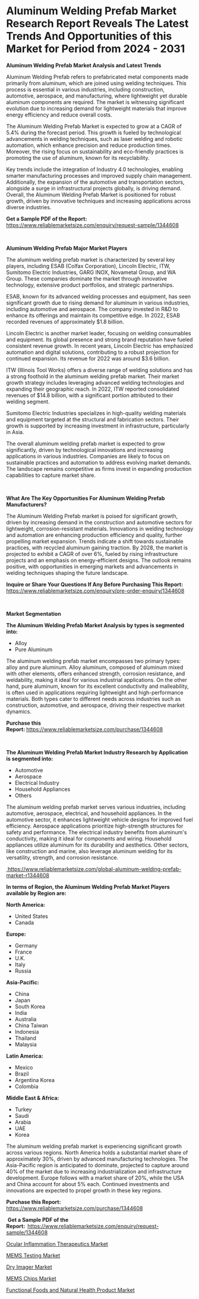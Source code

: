 <p><h1>Aluminum Welding Prefab Market Research Report Reveals The Latest Trends And Opportunities of this Market for Period from 2024 - 2031</h1></p><p><strong>Aluminum Welding Prefab Market Analysis and Latest Trends</strong></p>
<p><p>Aluminum Welding Prefab refers to prefabricated metal components made primarily from aluminum, which are joined using welding techniques. This process is essential in various industries, including construction, automotive, aerospace, and manufacturing, where lightweight yet durable aluminum components are required. The market is witnessing significant evolution due to increasing demand for lightweight materials that improve energy efficiency and reduce overall costs.</p><p>The Aluminum Welding Prefab Market is expected to grow at a CAGR of 5.4% during the forecast period. This growth is fueled by technological advancements in welding techniques, such as laser welding and robotic automation, which enhance precision and reduce production times. Moreover, the rising focus on sustainability and eco-friendly practices is promoting the use of aluminum, known for its recyclability. </p><p>Key trends include the integration of Industry 4.0 technologies, enabling smarter manufacturing processes and improved supply chain management. Additionally, the expansion of the automotive and transportation sectors, alongside a surge in infrastructural projects globally, is driving demand. Overall, the Aluminum Welding Prefab Market is positioned for robust growth, driven by innovative techniques and increasing applications across diverse industries.</p></p>
<p><strong>Get a Sample PDF of the Report:&nbsp;</strong> <a href="https://www.reliablemarketsize.com/enquiry/request-sample/1344608?utm_campaign=1283&utm_medium=2&utm_source=Github&utm_content=ia&utm_term=30092024&utm_id=aluminum-welding-prefab">https://www.reliablemarketsize.com/enquiry/request-sample/1344608</a></p>
<p>&nbsp;</p>
<p><strong>Aluminum Welding Prefab Major Market Players</strong></p>
<p><p>The aluminum welding prefab market is characterized by several key players, including ESAB (Colfax Corporation), Lincoln Electric, ITW, Sumitomo Electric Industries, GARG INOX, Novametal Group, and WA Group. These companies dominate the market through innovative technology, extensive product portfolios, and strategic partnerships. </p><p>ESAB, known for its advanced welding processes and equipment, has seen significant growth due to rising demand for aluminum in various industries, including automotive and aerospace. The company invested in R&D to enhance its offerings and maintain its competitive edge. In 2022, ESAB recorded revenues of approximately $1.8 billion.</p><p>Lincoln Electric is another market leader, focusing on welding consumables and equipment. Its global presence and strong brand reputation have fueled consistent revenue growth. In recent years, Lincoln Electric has emphasized automation and digital solutions, contributing to a robust projection for continued expansion. Its revenue for 2022 was around $3.6 billion.</p><p>ITW (Illinois Tool Works) offers a diverse range of welding solutions and has a strong foothold in the aluminum welding prefab market. Their market growth strategy includes leveraging advanced welding technologies and expanding their geographic reach. In 2022, ITW reported consolidated revenues of $14.8 billion, with a significant portion attributed to their welding segment.</p><p>Sumitomo Electric Industries specializes in high-quality welding materials and equipment targeted at the structural and fabrication sectors. Their growth is supported by increasing investment in infrastructure, particularly in Asia. </p><p>The overall aluminum welding prefab market is expected to grow significantly, driven by technological innovations and increasing applications in various industries. Companies are likely to focus on sustainable practices and automation to address evolving market demands. The landscape remains competitive as firms invest in expanding production capabilities to capture market share.</p></p>
<p>&nbsp;</p>
<p><strong>What Are The Key Opportunities For Aluminum Welding Prefab Manufacturers?</strong></p>
<p><p>The Aluminum Welding Prefab market is poised for significant growth, driven by increasing demand in the construction and automotive sectors for lightweight, corrosion-resistant materials. Innovations in welding technology and automation are enhancing production efficiency and quality, further propelling market expansion. Trends indicate a shift towards sustainable practices, with recycled aluminum gaining traction. By 2028, the market is projected to exhibit a CAGR of over 6%, fueled by rising infrastructure projects and an emphasis on energy-efficient designs. The outlook remains positive, with opportunities in emerging markets and advancements in welding techniques shaping the future landscape.</p></p>
<p><strong>Inquire or Share Your Questions If Any Before Purchasing This Report:</strong> <a href="https://www.reliablemarketsize.com/enquiry/pre-order-enquiry/1344608?utm_campaign=1283&utm_medium=2&utm_source=Github&utm_content=ia&utm_term=30092024&utm_id=aluminum-welding-prefab">https://www.reliablemarketsize.com/enquiry/pre-order-enquiry/1344608</a></p>
<p>&nbsp;</p>
<p><strong>Market Segmentation</strong></p>
<p><strong>The Aluminum Welding Prefab Market Analysis by types is segmented into:</strong></p>
<p><ul><li>Alloy</li><li>Pure Aluminum</li></ul></p>
<p><p>The aluminum welding prefab market encompasses two primary types: alloy and pure aluminum. Alloy aluminum, composed of aluminum mixed with other elements, offers enhanced strength, corrosion resistance, and weldability, making it ideal for various industrial applications. On the other hand, pure aluminum, known for its excellent conductivity and malleability, is often used in applications requiring lightweight and high-performance materials. Both types cater to different needs across industries such as construction, automotive, and aerospace, driving their respective market dynamics.</p></p>
<p><strong>Purchase this Report:&nbsp;</strong><a href="https://www.reliablemarketsize.com/purchase/1344608?utm_campaign=1283&utm_medium=2&utm_source=Github&utm_content=ia&utm_term=30092024&utm_id=aluminum-welding-prefab">https://www.reliablemarketsize.com/purchase/1344608</a></p>
<p>&nbsp;</p>
<p><strong>The Aluminum Welding Prefab Market Industry Research by Application is segmented into:</strong></p>
<p><ul><li>Automotive</li><li>Aerospace</li><li>Electrical Industry</li><li>Household Appliances</li><li>Others</li></ul></p>
<p><p>The aluminum welding prefab market serves various industries, including automotive, aerospace, electrical, and household appliances. In the automotive sector, it enhances lightweight vehicle designs for improved fuel efficiency. Aerospace applications prioritize high-strength structures for safety and performance. The electrical industry benefits from aluminum's conductivity, making it ideal for components and wiring. Household appliances utilize aluminum for its durability and aesthetics. Other sectors, like construction and marine, also leverage aluminum welding for its versatility, strength, and corrosion resistance.</p></p>
<p><a href="https://www.reliablemarketsize.com/global-aluminum-welding-prefab-market-r1344608?utm_campaign=1283&utm_medium=2&utm_source=Github&utm_content=ia&utm_term=30092024&utm_id=aluminum-welding-prefab">&nbsp;https://www.reliablemarketsize.com/global-aluminum-welding-prefab-market-r1344608</a></p>
<p><strong>In terms of Region, the Aluminum Welding Prefab Market Players available by Region are:</strong></p>
<p>
    <p> <strong> North America: </strong>
        <ul>
            <li>United States</li>
            <li>Canada</li>
        </ul>
        </p> 
    <p> <strong> Europe: </strong>
        <ul>
            <li>Germany</li>
            <li>France</li>
            <li>U.K.</li>
            <li>Italy</li>
            <li>Russia</li>
        </ul>
        </p> 
    <p> <strong> Asia-Pacific: </strong>
        <ul>
            <li>China</li>
            <li>Japan</li>
            <li>South Korea</li>
            <li>India</li>
            <li>Australia</li>
            <li>China Taiwan</li>
            <li>Indonesia</li>
            <li>Thailand</li>
            <li>Malaysia</li>
        </ul>
        </p> 
    <p> <strong> Latin America: </strong>
        <ul>
            <li>Mexico</li>
            <li>Brazil</li>
            <li>Argentina Korea</li>
            <li>Colombia</li>
        </ul>
        </p> 
    <p> <strong> Middle East & Africa: </strong>
        <ul>
            <li>Turkey</li>
            <li>Saudi</li>
            <li>Arabia</li>
            <li>UAE</li>
            <li>Korea</li>
        </ul>
    </p>
    </p>
<p><p>The aluminum welding prefab market is experiencing significant growth across various regions. North America holds a substantial market share of approximately 30%, driven by advanced manufacturing technologies. The Asia-Pacific region is anticipated to dominate, projected to capture around 40% of the market due to increasing industrialization and infrastructure development. Europe follows with a market share of 20%, while the USA and China account for about 5% each. Continued investments and innovations are expected to propel growth in these key regions.</p></p>
<p><strong>Purchase this Report: </strong><a href="https://www.reliablemarketsize.com/purchase/1344608?utm_campaign=1283&utm_medium=2&utm_source=Github&utm_content=ia&utm_term=30092024&utm_id=aluminum-welding-prefab">https://www.reliablemarketsize.com/purchase/1344608</a></p>
<p>&nbsp;<strong>Get a Sample PDF of the Report:&nbsp;&nbsp;</strong><a href="https://www.reliablemarketsize.com/enquiry/request-sample/1344608?utm_campaign=1283&utm_medium=2&utm_source=Github&utm_content=ia&utm_term=30092024&utm_id=aluminum-welding-prefab">https://www.reliablemarketsize.com/enquiry/request-sample/1344608</a></p>
<p><strong></strong></p>
<p><p><a href="https://github.com/AdeaOsmani695/Market-Research-Report-List-1/blob/main/ocular-inflammation-therapeutics-market.md?utm_campaign=1283&utm_medium=2&utm_source=Github&utm_content=ia&utm_term=30092024&utm_id=aluminum-welding-prefab">Ocular Inflammation Therapeutics Market</a></p><p><a href="https://issuu.com/reportprime-2/docs/mems-testing-market-size-2030.pptx_2ced1c7126cec4?utm_campaign=1283&utm_medium=2&utm_source=Github&utm_content=ia&utm_term=30092024&utm_id=aluminum-welding-prefab">MEMS Testing Market</a></p><p><a href="https://www.linkedin.com/pulse/driving-market-forces-dry-imager-trends-future-forecasts-257ve?utm_campaign=1283&utm_medium=2&utm_source=Github&utm_content=ia&utm_term=30092024&utm_id=aluminum-welding-prefab">Dry Imager Market</a></p><p><a href="https://issuu.com/reportprime-2/docs/mems-chips-market-size-2030.pptx_900e66fd9344a2?utm_campaign=1283&utm_medium=2&utm_source=Github&utm_content=ia&utm_term=30092024&utm_id=aluminum-welding-prefab">MEMS Chips Market</a></p><p><a href="https://github.com/dringals/Market-Research-Report-List-6/blob/main/functional-foods-and-natural-health-product-market.md?utm_campaign=1283&utm_medium=2&utm_source=Github&utm_content=ia&utm_term=30092024&utm_id=aluminum-welding-prefab">Functional Foods and Natural Health Product Market</a></p></p>